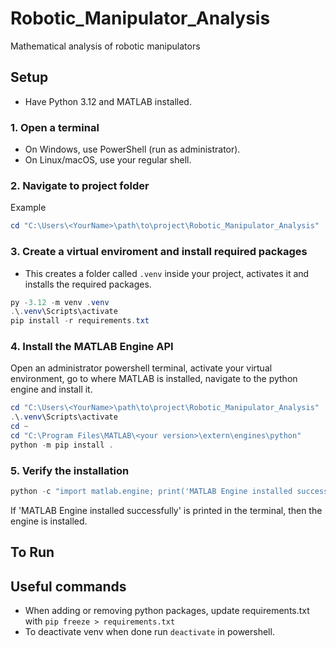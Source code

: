 # Robotic_Manipulator_Analysis

Mathematical analysis of robotic manipulators

## Setup

- Have Python 3.12 and MATLAB installed.

### 1. Open a terminal

- On Windows, use PowerShell (run as administrator).
- On Linux/macOS, use your regular shell.

### 2. Navigate to project folder

Example

```powershell
cd "C:\Users\<YourName>\path\to\project\Robotic_Manipulator_Analysis"
```

### 3. Create a virtual enviroment and install required packages

- This creates a folder called `.venv` inside your project, activates it and installs the required packages.

```powershell
py -3.12 -m venv .venv
.\.venv\Scripts\activate
pip install -r requirements.txt
```

### 4. Install the MATLAB Engine API

Open an administrator powershell terminal, activate your virtual environment, go to where MATLAB is installed, navigate to the python engine and install it.

```powershell
cd "C:\Users\<YourName>\path\to\project\Robotic_Manipulator_Analysis"
.\.venv\Scripts\activate
cd ~
cd "C:\Program Files\MATLAB\<your version>\extern\engines\python"
python -m pip install .
```

### 5. Verify the installation

```powershell
python -c "import matlab.engine; print('MATLAB Engine installed successfully')"
```

If 'MATLAB Engine installed successfully' is printed in the terminal, then the engine is installed.

## To Run


## Useful commands

- When adding or removing python packages, update requirements.txt with `pip freeze > requirements.txt`
- To deactivate venv when done run `deactivate` in powershell.
